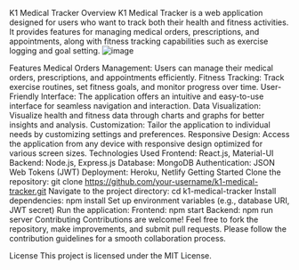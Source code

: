 K1 Medical Tracker
Overview
K1 Medical Tracker is a web application designed for users who want to track both their health and fitness activities. It provides features for managing medical orders, prescriptions, and appointments, along with fitness tracking capabilities such as exercise logging and goal setting.
![image](https://github.com/Yuri561/K1medical/assets/121592752/f14554b6-c910-4bdd-a49d-d9655a720798)

Features
Medical Orders Management: Users can manage their medical orders, prescriptions, and appointments efficiently.
Fitness Tracking: Track exercise routines, set fitness goals, and monitor progress over time.
User-Friendly Interface: The application offers an intuitive and easy-to-use interface for seamless navigation and interaction.
Data Visualization: Visualize health and fitness data through charts and graphs for better insights and analysis.
Customization: Tailor the application to individual needs by customizing settings and preferences.
Responsive Design: Access the application from any device with responsive design optimized for various screen sizes.
Technologies Used
Frontend: React.js, Material-UI
Backend: Node.js, Express.js
Database: MongoDB
Authentication: JSON Web Tokens (JWT)
Deployment: Heroku, Netlify
Getting Started
Clone the repository: git clone https://github.com/your-username/k1-medical-tracker.git
Navigate to the project directory: cd k1-medical-tracker
Install dependencies: npm install
Set up environment variables (e.g., database URI, JWT secret)
Run the application:
Frontend: npm start
Backend: npm run server
Contributing
Contributions are welcome! Feel free to fork the repository, make improvements, and submit pull requests. Please follow the contribution guidelines for a smooth collaboration process.

License
This project is licensed under the MIT License.

